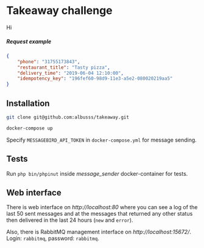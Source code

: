# Takeaway challenge
Hi

##### Request example
```json
{
    "phone": "31755173843",
    "restaurant_title": "Tasty pizza", 
    "delivery_time": "2019-06-04 12:10:00",
    "idempotency_key": "196fef60-98d9-11e3-a5e2-080020219aa5"
}
```

## Installation
```bash
git clone git@github.com:albusss/takeaway.git

docker-compose up
```

Specify `MESSAGEBIRD_API_TOKEN` in `docker-compose.yml` for message sending.  
## Tests
Run `php bin/phpinut` inside _message_sender_ docker-container for tests.

## Web interface
There is web interface on _http://localhost:80_ where you can see a log of the last 50 sent messages and at the messages 
that returned any other status then delivered in the last 24 hours (`new` and `error`).

Also, there is RabbitMQ management interface on _http://localhost:15672/_. Login: `rabbitmq`, password: `rabbitmq`.
